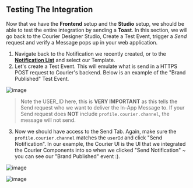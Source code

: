 ## Testing The Integration

Now that we have the **Frontend** setup and the **Studio** setup, we should be able to test the entire integration by sending a **Toast**. In this section, we will go back to the Courier Designer Studio, Create a Test Event, trigger a _Send_ request and verify a Message pops up in your web application.

1.  Navigate back to the Notification we recently created, or to the [**Notification List**](https://app.courier.com/designer/notifications) and select our Template.
2.  Let's create a Test Event. This will emulate what is send in a HTTPS POST request to Courier's backend. Below is an example of the "Brand Published" Test Event.

![image](https://user-images.githubusercontent.com/7017640/116159416-0cd48100-a6a5-11eb-9ebd-73a535429d5b.png)

> Note the USER_ID here, this is **VERY IMPORTANT** as this tells the Send request who we want to deliver the In-App Message to. If your Send request does **NOT** include `profile.courier.channel`, the message will not send.

3. Now we should have access to the Send Tab. Again, make sure the `profile.courier.channel` matches the `userId` and click "Send Notification". In our example, the Courier UI is the UI that we integrated the Courier Components into so when we clicked "Send Notification" ~ you can see our "Brand Published" event :).

![image](https://user-images.githubusercontent.com/7017640/116159782-b3b91d00-a6a5-11eb-8521-13c51e9586f6.png)

![image](https://user-images.githubusercontent.com/7017640/116159952-00045d00-a6a6-11eb-9784-8f0fd174cde3.png)
